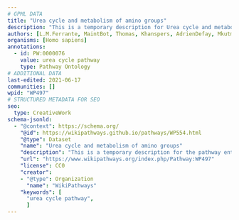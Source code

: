 ```yaml
---
# GPML DATA
title: "Urea cycle and metabolism of amino groups"
description: "This is a temporary description for Urea cycle and metabolism of amino groups"
authors: [L.M.Ferrante, MaintBot, Thomas, Khanspers, AdrienDefay, Mkutmon, Egonw, DeSl, IreneHemel, Finterly]
organisms: [Homo sapiens]
annotations:
  - id: PW:0000076
    value: urea cycle pathway
    type: Pathway Ontology
# ADDITIONAL DATA
last-edited: 2021-06-17
communities: []
wpid: "WP497"
# STRUCTURED METADATA FOR SEO
seo:
  type: CreativeWork
schema-jsonld:
  - "@context": https://schema.org/
    "@id": https://wikipathways.github.io/pathways/WP554.html
    "@type": Dataset
    "name": "Urea cycle and metabolism of amino groups"
    "description": "This is a temporary description for the pathway entitled: Urea cycle and metabolism of amino groups"
    "url": "https://www.wikipathways.org/index.php/Pathway:WP497"
    "license": CC0
    "creator":
    - "@type": Organization
      "name": "WikiPathways"
    "keywords": [
      "urea cycle pathway",
      ]
---
```

